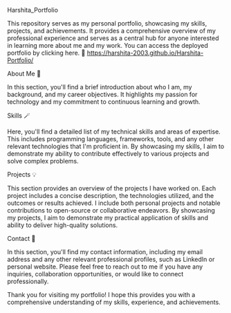 Harshita_Portfolio

This repository serves as my personal portfolio, showcasing my skills, projects, and achievements. It provides a comprehensive overview of my professional experience and serves as a central hub for anyone interested in learning more about me and my work.
You can access the deployed portfolio by clicking here. 💙
https://harshita-2003.github.io/Harshita-Portfolio/  

About Me 📝

In this section, you'll find a brief introduction about who I am, my background, and my career objectives. It highlights my passion for technology and my commitment to continuous learning and growth.

Skills 🪄

Here, you'll find a detailed list of my technical skills and areas of expertise. This includes programming languages, frameworks, tools, and any other relevant technologies that I'm proficient in. By showcasing my skills, I aim to demonstrate my ability to contribute effectively to various projects and solve complex problems.

Projects 💡 

This section provides an overview of the projects I have worked on. Each project includes a concise description, the technologies utilized, and the outcomes or results achieved. I include both personal projects and notable contributions to open-source or collaborative endeavors. By showcasing my projects, I aim to demonstrate my practical application of skills and ability to deliver high-quality solutions.

Contact 📧

In this section, you'll find my contact information, including my email address and any other relevant professional profiles, such as LinkedIn or personal website. Please feel free to reach out to me if you have any inquiries, collaboration opportunities, or would like to connect professionally.

Thank you for visiting my portfolio! 
I hope this provides you with a comprehensive understanding of my skills, experience, and achievements.
